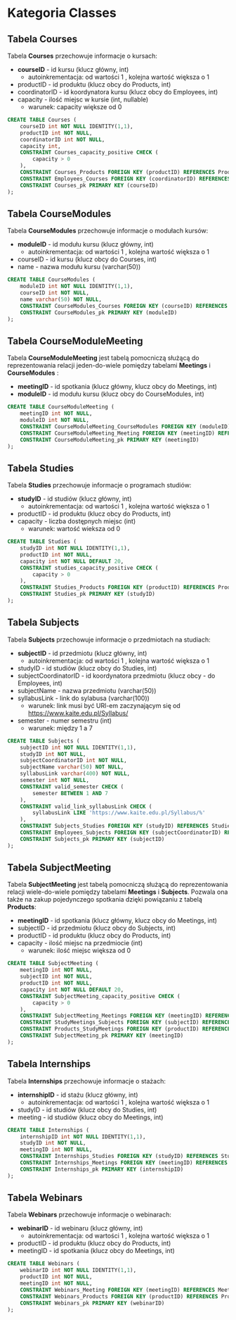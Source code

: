 # Kategoria Classes

## Tabela Courses
Tabela **Courses** przechowuje informacje o kursach:
- **courseID** - id kursu (klucz główny, int)
    - autoinkrementacja: od wartości 1 , kolejna wartość większa o 1
- productID - id produktu (klucz obcy do Products, int)
- coordinatorID - id koordynatora kursu (klucz obcy do Employees, int)
- capacity - ilość miejsc w kursie (int, nullable)
    - warunek: capacity większe od 0

```sql
CREATE TABLE Courses (
    courseID int NOT NULL IDENTITY(1,1),
    productID int NOT NULL,
    coordinatorID int NOT NULL,
    capacity int,
    CONSTRAINT Courses_capacity_positive CHECK (
        capacity > 0
    ),
    CONSTRAINT Courses_Products FOREIGN KEY (productID) REFERENCES Products (productID),
    CONSTRAINT Employees_Courses FOREIGN KEY (coordinatorID) REFERENCES Employees (employeeID),
    CONSTRAINT Courses_pk PRIMARY KEY (courseID)
);
```

## Tabela CourseModules
Tabela **CourseModules** przechowuje informacje o modułach kursów:
- **moduleID** - id modułu kursu (klucz główny, int)
    - autoinkrementacja: od wartości 1 , kolejna wartość większa o 1
- courseID - id kursu (klucz obcy do Courses, int)
- name - nazwa modułu kursu (varchar(50))

```sql
CREATE TABLE CourseModules (
    moduleID int NOT NULL IDENTITY(1,1),
    courseID int NOT NULL,
    name varchar(50) NOT NULL,
    CONSTRAINT CourseModules_Courses FOREIGN KEY (courseID) REFERENCES Courses (courseID),
    CONSTRAINT CourseModules_pk PRIMARY KEY (moduleID)
);
```

## Tabela CourseModuleMeeting
Tabela **CourseModuleMeeting** jest tabelą pomocniczą służącą do reprezentowania relacji jeden-do-wiele pomiędzy tabelami **Meetings** i **CourseModules** :
- **meetingID** - id spotkania (klucz główny, klucz obcy do Meetings, int)
- **moduleID** - id modułu kursu (klucz obcy do CourseModules, int)

```sql
CREATE TABLE CourseModuleMeeting (
    meetingID int NOT NULL,
    moduleID int NOT NULL,
    CONSTRAINT CourseModuleMeeting_CourseModules FOREIGN KEY (moduleID) REFERENCES CourseModules (moduleID),
    CONSTRAINT CourseModuleMeeting_Meeting FOREIGN KEY (meetingID) REFERENCES Meetings (meetingID),
    CONSTRAINT CourseModuleMeeting_pk PRIMARY KEY (meetingID)
);
```

## Tabela Studies
Tabela **Studies** przechowuje informacje o programach studiów:
- **studyID** - id studiów (klucz główny, int)
    - autoinkrementacja: od wartości 1 , kolejna wartość większa o 1
- productID - id produktu (klucz obcy do Products, int)
- capacity - liczba dostępnych miejsc (int)
    - warunek: wartość wieksza od 0

```sql
CREATE TABLE Studies (
    studyID int NOT NULL IDENTITY(1,1),
    productID int NOT NULL,
    capacity int NOT NULL DEFAULT 20,
    CONSTRAINT studies_capacity_positive CHECK (
        capacity > 0
    ),
    CONSTRAINT Studies_Products FOREIGN KEY (productID) REFERENCES Products (productID),
    CONSTRAINT Studies_pk PRIMARY KEY (studyID)
);
```

## Tabela Subjects
Tabela **Subjects** przechowuje informacje o przedmiotach na studiach:
- **subjectID** - id przedmiotu (klucz główny, int)
    - autoinkrementacja: od wartości 1 , kolejna wartość większa o 1
- studyID - id studiów (klucz obcy do Studies, int)
- subjectCoordinatorID - id koordynatora przedmiotu (klucz obcy - do Employees, int)
- subjectName - nazwa przedmiotu (varchar(50))
- syllabusLink - link do sylabusa (varchar(100))
    - warunek: link musi być URl-em zaczynającym się od https://www.kaite.edu.pl/Syllabus/
- semester - numer semestru (int)
    - warunek: między 1 a 7

```sql
CREATE TABLE Subjects (
    subjectID int NOT NULL IDENTITY(1,1),
    studyID int NOT NULL,
    subjectCoordinatorID int NOT NULL,
    subjectName varchar(50) NOT NULL,
    syllabusLink varchar(400) NOT NULL,
    semester int NOT NULL,
    CONSTRAINT valid_semester CHECK (
        semester BETWEEN 1 AND 7
    ),
    CONSTRAINT valid_link_syllabusLink CHECK (
        syllabusLink LIKE 'https://www.kaite.edu.pl/Syllabus/%'
    ),
    CONSTRAINT Subjects_Studies FOREIGN KEY (studyID) REFERENCES Studies (studyID),
    CONSTRAINT Employees_Subjects FOREIGN KEY (subjectCoordinatorID) REFERENCES Employees (employeeID),
    CONSTRAINT Subjects_pk PRIMARY KEY (subjectID)
);
```

## Tabela SubjectMeeting
Tabela **SubjectMeeting** jest tabelą pomocniczą służącą do reprezentowania relacji wiele-do-wiele pomiędzy tabelami **Meetings** i **Subjects**. Pozwala ona także na zakup pojedynczego spotkania dzięki powiązaniu z tabelą **Products**:
- **meetingID** - id spotkania (klucz główny, klucz obcy do Meetings, int)
- subjectID - id przedmiotu (klucz obcy do Subjects, int)
- productID - id produktu (klucz obcy do Products, int)
- capacity - ilość miejsc na przedmiocie (int)
    - warunek: ilość miejsc większa od 0

```sql
CREATE TABLE SubjectMeeting (
    meetingID int NOT NULL,
    subjectID int NOT NULL,
    productID int NOT NULL,
    capacity int NOT NULL DEFAULT 20,
    CONSTRAINT SubjectMeeting_capacity_positive CHECK (
        capacity > 0
    ),
    CONSTRAINT SubjectMeeting_Meetings FOREIGN KEY (meetingID) REFERENCES Meetings (meetingID),
    CONSTRAINT StudyMeetings_Subjects FOREIGN KEY (subjectID) REFERENCES Subjects (subjectID),
    CONSTRAINT Products_StudyMeetings FOREIGN KEY (productID) REFERENCES Products (productID),
    CONSTRAINT SubjectMeeting_pk PRIMARY KEY (meetingID)
);
```

## Tabela Internships
Tabela **Internships** przechowuje informacje o stażach:
- **internshipID** - id stażu (klucz główny, int)
    - autoinkrementacja: od wartości 1 , kolejna wartość większa o 1
- studyID - id studiów (klucz obcy do Studies, int)
- meeting - id studiów (klucz obcy do Meetings, int)
```sql
CREATE TABLE Internships (
    internshipID int NOT NULL IDENTITY(1,1),
    studyID int NOT NULL,
    meetingID int NOT NULL,
    CONSTRAINT Internships_Studies FOREIGN KEY (studyID) REFERENCES Studies (studyID),
    CONSTRAINT Internships_Meetings FOREIGN KEY (meetingID) REFERENCES Meetings (meetingID),
    CONSTRAINT Internships_pk PRIMARY KEY (internshipID)
);
```

## Tabela Webinars
Tabela **Webinars** przechowuje informacje o webinarach:
- **webinarID** - id webinaru (klucz główny, int)
    - autoinkrementacja: od wartości 1 , kolejna wartość większa o 1
- productID - id produktu (klucz obcy do Products, int)
- meetingID - id spotkania (klucz obcy do Meetings, int)

```sql
CREATE TABLE Webinars (
    webinarID int NOT NULL IDENTITY(1,1),
    productID int NOT NULL,
    meetingID int NOT NULL,
    CONSTRAINT Webinars_Meeting FOREIGN KEY (meetingID) REFERENCES Meetings (meetingID),
    CONSTRAINT Webinars_Products FOREIGN KEY (productID) REFERENCES Products (productID),
    CONSTRAINT Webinars_pk PRIMARY KEY (webinarID)
);
```
